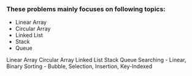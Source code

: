 <h3>These problems mainly focuses on following topics:</h3>
<ul>
  <li>Linear Array</li>
  <li>Circular Array</li>
  <li>Linked List</li>
  <li>Stack</li>
  <li>Queue</li>
  
  
</ul>
Linear Array
Circular Array
Linked List
Stack 
Queue
Searching - Linear, Binary
Sorting - Bubble, Selection, Insertion, Key-Indexed



 
